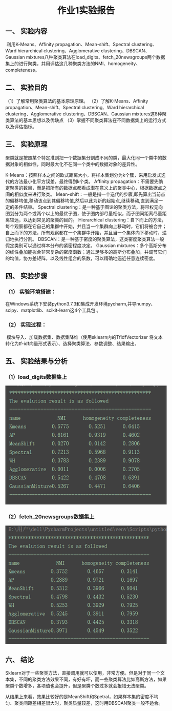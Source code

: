 #                                                                                                  <center>作业1实验报告  </center>

## 一、    实验内容

​        利用K-Means、Affinity propagation、Mean-shift、Spectral clustering、Ward hierarchical clustering、Agglomerative clustering、DBSCAN、Gaussian mixtures八种聚类算法在load_digits、fetch_20newsgroups两个数据集上的进行聚类，并用评估这几种聚类方法的NMI、homogeneity、completeness。

## 二、    实验目的

（1）了解常用聚类算法的基本原理原理。
（2）了解K-Means、Affinity propagation、Mean-shift、Spectral clustering、Ward hierarchical clustering、Agglomerative clustering、DBSCAN、Gaussian mixtures这8种聚类算法的基本思想以及优缺点
（3）掌握不同聚类算法在不同数据集上的运行方式以及评估指标。

## 三、    实验原理

​        聚类就是按照某个特定准则把一个数据集分割成不同的类，最大化同一个类中的数据对象的相似性，同时最大化不在同一个类中的数据对象的差异性。

K-Means：按照样本之间的欧式距离大小，将样本集划分为k个簇，采用启发式迭代的方法最小化平方误差，最终得到k个类。
Affinity propagation：不需要先确定聚类的数目，而是把所有的数据点都看成潜在意义上的聚类中心，根据数据点之间的相似度来进行聚类。
Mean-shift：一般是指一个迭代的步骤,即先算出当前点的偏移均值,移动该点到其偏移均值,然后以此为新的起始点,继续移动,直到满足一定的条件结束。
Spectral clustering：是一种基于图论的聚类方法，将带权无向图划分为两个或两个以上的最优子图，使子图内部尽量相似，而子图间距离尽量距离较远，以达到常见的聚类的目的。
Hierarchical clustering：自下而上的方法，每个观察都在它自己的集群中开始，并且当一个集群向上移动时，它们将被合并；自上而下的方法，所有观察都在一个集群中开始，并且当一个集体向下移动时，递归地执行分割。
DBSCAN：是一种基于密度的聚类算法，这类密度聚类算法一般假定类别可以通过样本分布的紧密程度决定。
Gaussian mixtures：多个高斯分布的线性叠加能拟合非常复杂的密度函数；通过足够多的高斯分布叠加，并调节它们的均值，协方差矩阵，以及线性组合的系数，可以精确地逼近任意连续密度。

## 四、    实验步骤

### （1）  实验环境搭建：

​        在Windows系统下安装python3.7.3和集成开发环境pycharm,并导numpy、scipy、matplotlib、scikit-learn这4个工具包 。

### （2）  实现过程：

​        模块导入、加载数据集、数据集降维（使用sklearn内的TfidfVectorizer 将文本转化为tf-idf向量形式表示）、选择聚类算法、参数调整、结果输出。

## 五、    实验结果与分析

### （1）load_digits数据集上
![1](https://github.com/huiyuwang201914684/huiyuwang/blob/master/cluster/1.png)


### （2）fetch_20newsgroups数据集上
![2](.\2.png)


## 六、    结论

  
​        Sklearn对于一些聚类方法，直接调用就可以使用，非常方便。但是对于同一个文本集，不同的聚类方法效果不同，有好有坏，而一些聚类算法比如高斯方法，如果聚类个数增多，各项值也会提升，但是聚类个数过多就会报错无法聚类。

​        从结果上来看，效果比较好的是MeanShift和Spetral，如果样本集的密度不均匀、聚类间距差相差很大时，聚类质量较差，这时用DBSCAN聚类一般不适合。


